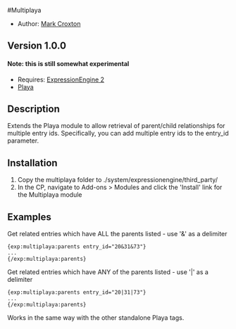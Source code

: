 #Multiplaya

* Author: [Mark Croxton](http://hallmark-design.co.uk/)

## Version 1.0.0 
#### Note: this is still somewhat experimental

* Requires: [ExpressionEngine 2](http://expressionengine.com/)
* [Playa](http://pixelandtonic.com/playa)

## Description

Extends the Playa module to allow retrieval of parent/child relationships for multiple entry ids. Specifically, you can add multiple entry ids to the entry_id parameter.

## Installation

1. Copy the multiplaya folder to ./system/expressionengine/third_party/
2. In the CP, navigate to Add-ons > Modules and click the 'Install' link for the Multiplaya module

## Examples

Get related entries which have ALL the parents listed - use '&' as a delimiter

	{exp:multiplaya:parents entry_id="20&31&73"}
	...
	{/exp:multiplaya:parents}

Get related entries which have ANY of the parents listed - use '|' as a delimiter

	{exp:multiplaya:parents entry_id="20|31|73"}
	...
	{/exp:multiplaya:parents}

Works in the same way with the other standalone Playa tags.

